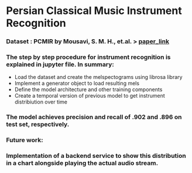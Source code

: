 # Persian Classical Music Instrument Recognition

### Dataset : PCMIR by Mousavi, S. M. H., et.al. > [paper_link](https://www.researchgate.net/profile/Surya-Prasath/publication/336810669_Persian_Classical_Music_Instrument_Recognition_PCMIR_Using_a_Novel_Persian_Music_Database/links/5e3b6aaca6fdccd9658a824d/Persian-Classical-Music-Instrument-Recognition-PCMIR-Using-a-Novel-Persian-Music-Database.pdf)

### The step by step procedure for instrument recognition is explained in jupyter file. In summary:
* Load the dataset and create the melspectograms using librosa library
* Implement a generator object to load resulting mels
* Define the model architecture and other training components
* Create a temporal version of previous model to get instrument distribiution over time


### The model achieves __precision and recall of .902 and .896 on test set__, respectively.


### Future work:
### Implementation of a backend service to show this distribution in a chart alongside playing the actual audio stream.



